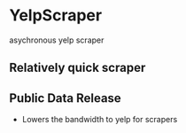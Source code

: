 # YelpScraper
asychronous yelp scraper

## Relatively quick scraper

## Public Data Release
- Lowers the bandwidth to yelp for scrapers
